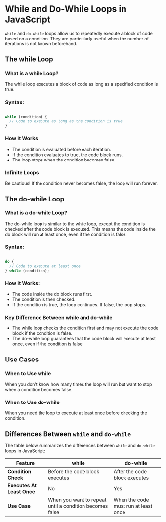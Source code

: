 # While and Do-While Loops in JavaScript

`while` and `do-while` loops allow us to repeatedly execute a block of code based on a condition. They are particularly useful when the number of iterations is not known beforehand.

## The while Loop

### What is a while Loop?

The while loop executes a block of code as long as a specified condition is true.

### Syntax:

```javascript

while (condition) {
  // Code to execute as long as the condition is true
}

```

### How It Works

- The condition is evaluated before each iteration.
- If the condition evaluates to true, the code block runs.
- The loop stops when the condition becomes false.

### Infinite Loops

Be cautious! If the condition never becomes false, the loop will run forever.

## The do-while Loop

### What is a do-while Loop?

The do-while loop is similar to the while loop, except the condition is checked after the code block is executed. This means the code inside the do block will run at least once, even if the condition is false.

### Syntax:

```javascript

do {
  // Code to execute at least once
} while (condition);

```

### How It Works:

- The code inside the do block runs first.
- The condition is then checked.
- If the condition is true, the loop continues. If false, the loop stops.

### Key Difference Between while and do-while

- The while loop checks the condition first and may not execute the code block if the condition is false.
- The do-while loop guarantees that the code block will execute at least once, even if the condition is false.

## Use Cases

### When to Use while

When you don’t know how many times the loop will run but want to stop when a condition becomes false.

### When to Use do-while

When you need the loop to execute at least once before checking the condition.

## Differences Between `while` and `do-while`

The table below summarizes the differences between `while` and `do-while` loops in JavaScript:

| **Feature**              | **while**                           | **do-while**                        |
|--------------------------|--------------------------------------|--------------------------------------|
| **Condition Check**      | Before the code block executes      | After the code block executes        |
| **Executes At Least Once**| No                                  | Yes                                  |
| **Use Case**             | When you want to repeat until a condition becomes false | When the code must run at least once |
